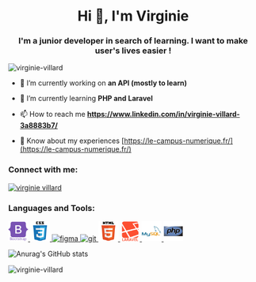 <h1 align="center">Hi 👋, I'm Virginie</h1>
<h3 align="center">I'm a junior developer in search of learning. I want to make user's lives easier !</h3>

<p align="left"> <img src="https://komarev.com/ghpvc/?username=virginie-villard&label=Profile%20views&color=0e75b6&style=flat" alt="virginie-villard" /> </p>

- 🔭 I’m currently working on **an API (mostly to learn)**

- 🌱 I’m currently learning **PHP and Laravel**

- 📫 How to reach me **https://www.linkedin.com/in/virginie-villard-3a8883b7/**

- 📄 Know about my experiences [https://le-campus-numerique.fr/](https://le-campus-numerique.fr/)

<h3 align="left">Connect with me:</h3>
<p align="left">
<a href="https://linkedin.com/in/virginie villard" target="blank"><img align="center" src="https://raw.githubusercontent.com/rahuldkjain/github-profile-readme-generator/master/src/images/icons/Social/linked-in-alt.svg" alt="virginie villard" height="30" width="40" /></a>
</p>

<h3 align="left">Languages and Tools:</h3>
<p align="left"> <a href="https://getbootstrap.com" target="_blank"> <img src="https://raw.githubusercontent.com/devicons/devicon/master/icons/bootstrap/bootstrap-plain-wordmark.svg" alt="bootstrap" width="40" height="40"/> </a> <a href="https://www.w3schools.com/css/" target="_blank"> <img src="https://raw.githubusercontent.com/devicons/devicon/master/icons/css3/css3-original-wordmark.svg" alt="css3" width="40" height="40"/> </a> <a href="https://www.figma.com/" target="_blank"> <img src="https://www.vectorlogo.zone/logos/figma/figma-icon.svg" alt="figma" width="40" height="40"/> </a> <a href="https://git-scm.com/" target="_blank"> <img src="https://www.vectorlogo.zone/logos/git-scm/git-scm-icon.svg" alt="git" width="40" height="40"/> </a> <a href="https://www.w3.org/html/" target="_blank"> <img src="https://raw.githubusercontent.com/devicons/devicon/master/icons/html5/html5-original-wordmark.svg" alt="html5" width="40" height="40"/> </a> <a href="https://laravel.com/" target="_blank"> <img src="https://raw.githubusercontent.com/devicons/devicon/master/icons/laravel/laravel-plain-wordmark.svg" alt="laravel" width="40" height="40"/> </a> <a href="https://www.mysql.com/" target="_blank"> <img src="https://raw.githubusercontent.com/devicons/devicon/master/icons/mysql/mysql-original-wordmark.svg" alt="mysql" width="40" height="40"/> </a> <a href="https://www.php.net" target="_blank"> <img src="https://raw.githubusercontent.com/devicons/devicon/master/icons/php/php-original.svg" alt="php" width="40" height="40"/> </a> </p>

![Anurag's GitHub stats](https://github-readme-stats.vercel.app/api?username=anuraghazra&theme=gruvbox&show_icons=true)

<p><img align="center" src="https://github-readme-streak-stats.herokuapp.com/?user=virginie-villard&" alt="virginie-villard" /></p>
